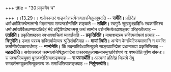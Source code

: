 +++
title = "30 प्रकृत्यैव च"

+++
।।13.29।। श्लोकान्तरं शङ्कोत्तरत्वेनावतारयितुमनुवदति -- **सर्वेति।**
प्रतिदेहं धर्माधर्मादिमत्त्वेनात्मनो भेदभानान्न सम्यग्दर्शनमिति शङ्कते
-- **तदिति।** स्वगुणैः सुखदुःखादिभिः स्वकर्मभिश्च
धर्माधर्माख्यैर्वैलक्षण्यात्प्रतिदेहं भेदे तद्विशिष्टेष्वात्मसु कथं
साम्येन दर्शनमित्येतदाशङ्क्य परिहरतीत्याह -- **एतदिति।** प्रकृतिशब्दस्य
स्वभाववाचित्वं व्यावर्तयति -- **प्रकृतिरिति।** मायाशब्दस्य
संवित्पर्यायत्वं प्रत्याह -- **त्रिगुणेति।** उक्ता परस्य
शक्तिर्मायेत्यत्र श्रुतिसंमतिमाह -- **मायां त्विति।** अन्येन
केनचित्क्रियमाणानि न भवन्ति कर्माणीत्येवकारार्थमाह -- **नान्येनेति।**
किं तदन्यन्निषेध्यमित्युक्ते साङ्ख्याभिप्रेता प्रधानाख्या प्रकृतिरित्याह
-- **महदादीति।** सर्वप्रकारत्वं काम्यत्वनिषिद्धत्वादिना
प्रकारबाहुल्यमात्मानमुक्तविशेषणं यः पश्यतीति पूर्वेण संबन्धः। स
पश्यतीत्ययुक्तं पुनरुक्तेरित्याशङ्क्याह -- **स परमार्थेति।** आत्मनां
प्रतिदेहं भिन्नत्वे तेषु समदर्शनमयुक्तमित्युक्तस्य कः
समाधिरित्याशङ्क्याह -- **निर्गुणस्येति।**
